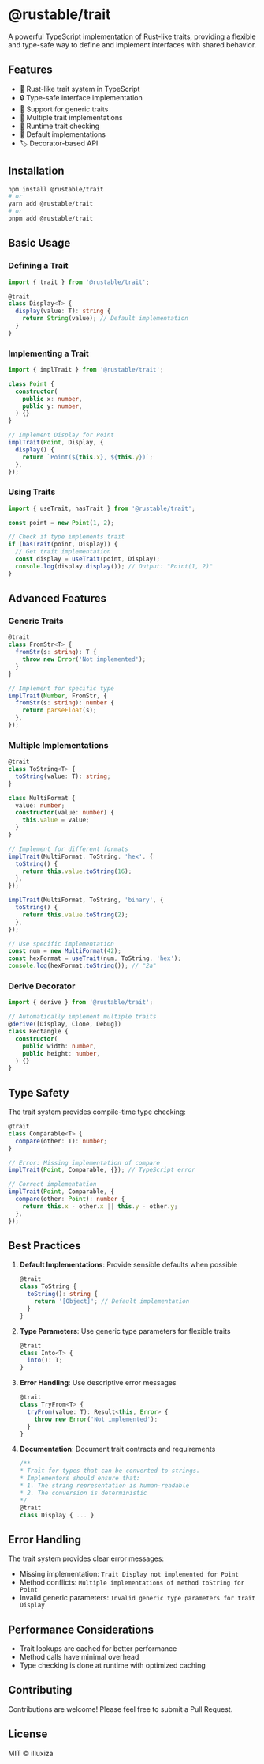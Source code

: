 # @rustable/trait

A powerful TypeScript implementation of Rust-like traits, providing a flexible and type-safe way to define and implement interfaces with shared behavior.

## Features

- 🦀 Rust-like trait system in TypeScript
- 🔒 Type-safe interface implementation
- 💪 Support for generic traits
- 🎯 Multiple trait implementations
- 🔄 Runtime trait checking
- 🎨 Default implementations
- 🏷️ Decorator-based API

## Installation

```bash
npm install @rustable/trait
# or
yarn add @rustable/trait
# or
pnpm add @rustable/trait
```

## Basic Usage

### Defining a Trait

```typescript
import { trait } from '@rustable/trait';

@trait
class Display<T> {
  display(value: T): string {
    return String(value); // Default implementation
  }
}
```

### Implementing a Trait

```typescript
import { implTrait } from '@rustable/trait';

class Point {
  constructor(
    public x: number,
    public y: number,
  ) {}
}

// Implement Display for Point
implTrait(Point, Display, {
  display() {
    return `Point(${this.x}, ${this.y})`;
  },
});
```

### Using Traits

```typescript
import { useTrait, hasTrait } from '@rustable/trait';

const point = new Point(1, 2);

// Check if type implements trait
if (hasTrait(point, Display)) {
  // Get trait implementation
  const display = useTrait(point, Display);
  console.log(display.display()); // Output: "Point(1, 2)"
}
```

## Advanced Features

### Generic Traits

```typescript
@trait
class FromStr<T> {
  fromStr(s: string): T {
    throw new Error('Not implemented');
  }
}

// Implement for specific type
implTrait(Number, FromStr, {
  fromStr(s: string): number {
    return parseFloat(s);
  },
});
```

### Multiple Implementations

```typescript
@trait
class ToString<T> {
  toString(value: T): string;
}

class MultiFormat {
  value: number;
  constructor(value: number) {
    this.value = value;
  }
}

// Implement for different formats
implTrait(MultiFormat, ToString, 'hex', {
  toString() {
    return this.value.toString(16);
  },
});

implTrait(MultiFormat, ToString, 'binary', {
  toString() {
    return this.value.toString(2);
  },
});

// Use specific implementation
const num = new MultiFormat(42);
const hexFormat = useTrait(num, ToString, 'hex');
console.log(hexFormat.toString()); // "2a"
```

### Derive Decorator

```typescript
import { derive } from '@rustable/trait';

// Automatically implement multiple traits
@derive([Display, Clone, Debug])
class Rectangle {
  constructor(
    public width: number,
    public height: number,
  ) {}
}
```

## Type Safety

The trait system provides compile-time type checking:

```typescript
@trait
class Comparable<T> {
  compare(other: T): number;
}

// Error: Missing implementation of compare
implTrait(Point, Comparable, {}); // TypeScript error

// Correct implementation
implTrait(Point, Comparable, {
  compare(other: Point): number {
    return this.x - other.x || this.y - other.y;
  },
});
```

## Best Practices

1. **Default Implementations**: Provide sensible defaults when possible

   ```typescript
   @trait
   class ToString {
     toString(): string {
       return '[Object]'; // Default implementation
     }
   }
   ```

2. **Type Parameters**: Use generic type parameters for flexible traits

   ```typescript
   @trait
   class Into<T> {
     into(): T;
   }
   ```

3. **Error Handling**: Use descriptive error messages

   ```typescript
   @trait
   class TryFrom<T> {
     tryFrom(value: T): Result<this, Error> {
       throw new Error('Not implemented');
     }
   }
   ```

4. **Documentation**: Document trait contracts and requirements

   ```typescript
   /**
   * Trait for types that can be converted to strings.
   * Implementors should ensure that:
   * 1. The string representation is human-readable
   * 2. The conversion is deterministic
   */
   @trait
   class Display { ... }
   ```

## Error Handling

The trait system provides clear error messages:

- Missing implementation: `Trait Display not implemented for Point`
- Method conflicts: `Multiple implementations of method toString for Point`
- Invalid generic parameters: `Invalid generic type parameters for trait Display`

## Performance Considerations

- Trait lookups are cached for better performance
- Method calls have minimal overhead
- Type checking is done at runtime with optimized caching

## Contributing

Contributions are welcome! Please feel free to submit a Pull Request.

## License

MIT © illuxiza
